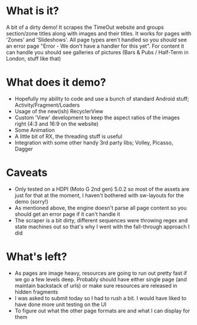 # What is it?

A bit of a dirty demo! It scrapes the TimeOut website and groups section/zone titles along with images and their titles. It works for pages with 'Zones' and 'Slideshows'. All page types aren't handled so you *should* see an error page "Error - We don't have a handler for this yet". For content it can handle you should see galleries of pictures (Bars & Pubs / Half-Term in London, stuff like that)

# What does it demo?

* Hopefully my ability to code and use a bunch of standard Android stuff; Activity/Fragment/Loaders
* Usage of the new(ish) RecyclerView
* Custom 'View' development to keep the aspect ratios of the images right (4:3 and 16:9 on the website)
* Some Animation
* A little bit of RX, the threading stuff is useful
* Integration with some other handy 3rd party libs; Volley, Picasso, Dagger

# Caveats

* Only tested on a HDPI (Moto G 2nd gen) 5.0.2 so most of the assets are just for that at the moment, I haven't bothered with sw-layouts for the demo (sorry!)
* As mentioned above, the engine doesn't parse all page content so you should get an error page if it can't handle it
* The scraper is a bit dirty, different sequences were throwing regex and state machines out so that's why I went with the fall-through approach I did

# What's left?

* As pages are image heavy, resources are going to run out pretty fast if we go a few levels deep. Probably should have either single page (and maintain backstack of urls) or make sure resources are released in hidden fragments
* I was asked to submit today so I had to rush a bit. I would have liked to have done more unit testing on the UI
* To figure out what the other page formats are and what I can display for them
